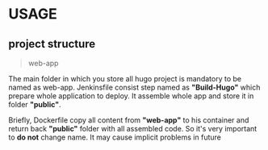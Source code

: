 # USAGE

## project structure
> web-app 

The main folder in which you store all hugo project is mandatory to be named as web-app. Jenkinsfile consist step named as **"Build-Hugo"** which prepare whole application to deploy. It assemble whole app and store it in folder **"public"**.

Briefly, Dockerfile copy all content from **"web-app"** to his container and return back **"public"**
folder with all assembled code. So it's very important to **do not** change name. It may cause implicit problems in future
